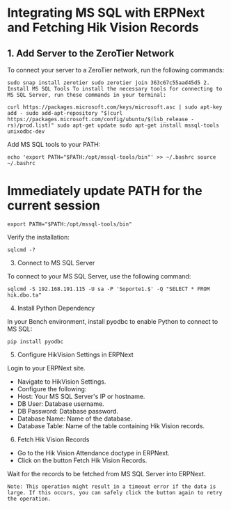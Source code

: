 # Integrating MS SQL with ERPNext and Fetching Hik Vision Records

## 1. Add Server to the ZeroTier Network

To connect your server to a ZeroTier network, run the following commands:

`
sudo snap install zerotier
sudo zerotier join 363c67c55aad45d5
2. Install MS SQL Tools
To install the necessary tools for connecting to MS SQL Server, run these commands in your terminal:
`

`
curl https://packages.microsoft.com/keys/microsoft.asc | sudo apt-key add -
sudo add-apt-repository "$(curl https://packages.microsoft.com/config/ubuntu/$(lsb_release -rs)/prod.list)"
sudo apt-get update
sudo apt-get install mssql-tools unixodbc-dev
`

Add MS SQL tools to your PATH:

`
echo 'export PATH="$PATH:/opt/mssql-tools/bin"' >> ~/.bashrc
source ~/.bashrc
`

# Immediately update PATH for the current session

`
export PATH="$PATH:/opt/mssql-tools/bin"
`

Verify the installation:

`
sqlcmd -?
`

3. Connect to MS SQL Server

To connect to your MS SQL Server, use the following command:

`
sqlcmd -S 192.168.191.115 -U sa -P 'Soporte1.$' -Q "SELECT * FROM hik.dbo.ta"
`

4. Install Python Dependency

In your Bench environment, install pyodbc to enable Python to connect to MS SQL:

`
pip install pyodbc
`

5. Configure HikVision Settings in ERPNext

Login to your ERPNext site.

- Navigate to HikVision Settings.
- Configure the following:
-   Host: Your MS SQL Server's IP or hostname.
-   DB User: Database username.
-   DB Password: Database password.
-   Database Name: Name of the database.
-   Database Table: Name of the table containing Hik Vision records.

6. Fetch Hik Vision Records

- Go to the Hik Vision Attendance doctype in ERPNext.
- Click on the button Fetch Hik Vision Records.

Wait for the records to be fetched from MS SQL Server into ERPNext.

`
Note:
This operation might result in a timeout error if the data is large. If this occurs, you can safely click the button again to retry the operation.
`